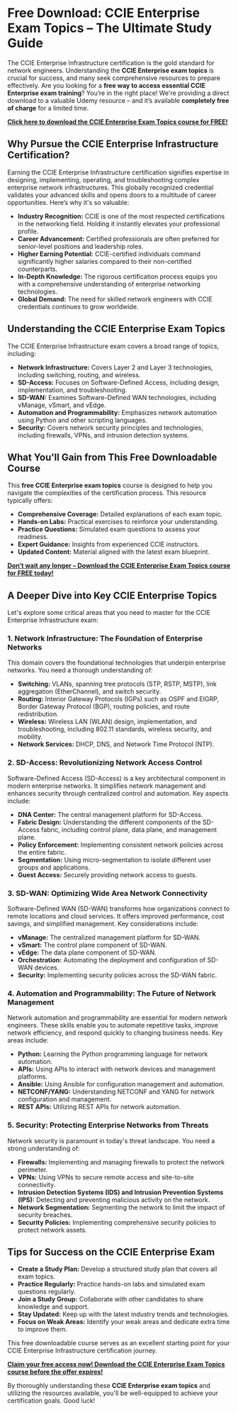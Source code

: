 # Free Download: CCIE Enterprise Exam Topics – The Ultimate Study Guide

The CCIE Enterprise Infrastructure certification is the gold standard for network engineers. Understanding the **CCIE Enterprise exam topics** is crucial for success, and many seek comprehensive resources to prepare effectively. Are you looking for a **free way to access essential CCIE Enterprise exam training**? You’re in the right place! We're providing a direct download to a valuable Udemy resource – and it’s available **completely free of charge** for a limited time.

[**Click here to download the CCIE Enterprise Exam Topics course for FREE!**](https://udemywork.com/ccie-enterprise-exam-topics)

## Why Pursue the CCIE Enterprise Infrastructure Certification?

Earning the CCIE Enterprise Infrastructure certification signifies expertise in designing, implementing, operating, and troubleshooting complex enterprise network infrastructures. This globally recognized credential validates your advanced skills and opens doors to a multitude of career opportunities. Here’s why it's so valuable:

*   **Industry Recognition:** CCIE is one of the most respected certifications in the networking field. Holding it instantly elevates your professional profile.
*   **Career Advancement:** Certified professionals are often preferred for senior-level positions and leadership roles.
*   **Higher Earning Potential:** CCIE-certified individuals command significantly higher salaries compared to their non-certified counterparts.
*   **In-Depth Knowledge:** The rigorous certification process equips you with a comprehensive understanding of enterprise networking technologies.
*   **Global Demand:** The need for skilled network engineers with CCIE credentials continues to grow worldwide.

## Understanding the CCIE Enterprise Exam Topics

The CCIE Enterprise Infrastructure exam covers a broad range of topics, including:

*   **Network Infrastructure:** Covers Layer 2 and Layer 3 technologies, including switching, routing, and wireless.
*   **SD-Access:** Focuses on Software-Defined Access, including design, implementation, and troubleshooting.
*   **SD-WAN:** Examines Software-Defined WAN technologies, including vManage, vSmart, and vEdge.
*   **Automation and Programmability:** Emphasizes network automation using Python and other scripting languages.
*   **Security:** Covers network security principles and technologies, including firewalls, VPNs, and intrusion detection systems.

## What You'll Gain from This Free Downloadable Course

This **free CCIE Enterprise exam topics** course is designed to help you navigate the complexities of the certification process. This resource typically offers:

*   **Comprehensive Coverage:** Detailed explanations of each exam topic.
*   **Hands-on Labs:** Practical exercises to reinforce your understanding.
*   **Practice Questions:** Simulated exam questions to assess your readiness.
*   **Expert Guidance:** Insights from experienced CCIE instructors.
*   **Updated Content:** Material aligned with the latest exam blueprint.

**[Don’t wait any longer – Download the CCIE Enterprise Exam Topics course for FREE today!](https://udemywork.com/ccie-enterprise-exam-topics)**

## A Deeper Dive into Key CCIE Enterprise Topics

Let's explore some critical areas that you need to master for the CCIE Enterprise Infrastructure exam:

### 1. Network Infrastructure: The Foundation of Enterprise Networks

This domain covers the foundational technologies that underpin enterprise networks. You need a thorough understanding of:

*   **Switching:** VLANs, spanning tree protocols (STP, RSTP, MSTP), link aggregation (EtherChannel), and switch security.
*   **Routing:** Interior Gateway Protocols (IGPs) such as OSPF and EIGRP, Border Gateway Protocol (BGP), routing policies, and route redistribution.
*   **Wireless:** Wireless LAN (WLAN) design, implementation, and troubleshooting, including 802.11 standards, wireless security, and mobility.
*   **Network Services:** DHCP, DNS, and Network Time Protocol (NTP).

### 2. SD-Access: Revolutionizing Network Access Control

Software-Defined Access (SD-Access) is a key architectural component in modern enterprise networks. It simplifies network management and enhances security through centralized control and automation. Key aspects include:

*   **DNA Center:** The central management platform for SD-Access.
*   **Fabric Design:** Understanding the different components of the SD-Access fabric, including control plane, data plane, and management plane.
*   **Policy Enforcement:** Implementing consistent network policies across the entire fabric.
*   **Segmentation:** Using micro-segmentation to isolate different user groups and applications.
*   **Guest Access:** Securely providing network access to guests.

### 3. SD-WAN: Optimizing Wide Area Network Connectivity

Software-Defined WAN (SD-WAN) transforms how organizations connect to remote locations and cloud services. It offers improved performance, cost savings, and simplified management. Key considerations include:

*   **vManage:** The centralized management platform for SD-WAN.
*   **vSmart:** The control plane component of SD-WAN.
*   **vEdge:** The data plane component of SD-WAN.
*   **Orchestration:** Automating the deployment and configuration of SD-WAN devices.
*   **Security:** Implementing security policies across the SD-WAN fabric.

### 4. Automation and Programmability: The Future of Network Management

Network automation and programmability are essential for modern network engineers. These skills enable you to automate repetitive tasks, improve network efficiency, and respond quickly to changing business needs. Key areas include:

*   **Python:** Learning the Python programming language for network automation.
*   **APIs:** Using APIs to interact with network devices and management platforms.
*   **Ansible:** Using Ansible for configuration management and automation.
*   **NETCONF/YANG:** Understanding NETCONF and YANG for network configuration and management.
*   **REST APIs:** Utilizing REST APIs for network automation.

### 5. Security: Protecting Enterprise Networks from Threats

Network security is paramount in today's threat landscape. You need a strong understanding of:

*   **Firewalls:** Implementing and managing firewalls to protect the network perimeter.
*   **VPNs:** Using VPNs to secure remote access and site-to-site connectivity.
*   **Intrusion Detection Systems (IDS) and Intrusion Prevention Systems (IPS):** Detecting and preventing malicious activity on the network.
*   **Network Segmentation:** Segmenting the network to limit the impact of security breaches.
*   **Security Policies:** Implementing comprehensive security policies to protect network assets.

## Tips for Success on the CCIE Enterprise Exam

*   **Create a Study Plan:** Develop a structured study plan that covers all exam topics.
*   **Practice Regularly:** Practice hands-on labs and simulated exam questions regularly.
*   **Join a Study Group:** Collaborate with other candidates to share knowledge and support.
*   **Stay Updated:** Keep up with the latest industry trends and technologies.
*   **Focus on Weak Areas:** Identify your weak areas and dedicate extra time to improve them.

This free downloadable course serves as an excellent starting point for your CCIE Enterprise Infrastructure certification journey.

**[Claim your free access now! Download the CCIE Enterprise Exam Topics course before the offer expires!](https://udemywork.com/ccie-enterprise-exam-topics)**

By thoroughly understanding these **CCIE Enterprise exam topics** and utilizing the resources available, you'll be well-equipped to achieve your certification goals. Good luck!
